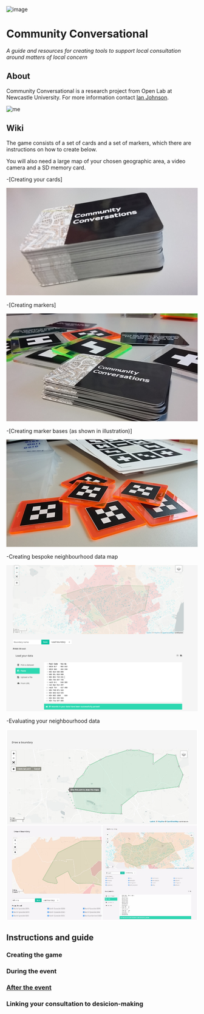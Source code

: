 ![image](ambit/cropped-p1230474.jpg)

# Community Conversational
_A guide and resources for creating tools to support local consultation around matters of local concern_

 
## About
Community Conversational is a research project from Open Lab at Newcastle University. For more information contact [Ian Johnson](mailto:i.g.johnson1@newcastle.ac.uk).

![me](P1220477.JPG) 

## Wiki
The game consists of a set of cards and a set of markers, which there are instructions on how to create below.

You will also need a large map of your chosen geographic area, a video camera and a SD memory card.

-[Creating your cards]

![cards](20160408_151933.jpg)

-[Creating markers]

![markers](https://github.com/JohnsonPublic/ambit/blob/master/20160408_120142.jpg)

-[Creating marker bases (as shown in illustration)]

![marker base](https://github.com/JohnsonPublic/ambit/blob/master/20160407_160450.jpg)

-Creating bespoke neighbourhood data map

![Uploading media](https://github.com/JohnsonPublic/ambit/blob/master/add_own_data_figure5.png)

-Evaluating your neighbourhood data

![Evaluating your neighbourhood data](https://github.com/JohnsonPublic/ambit/blob/master/CHI%202018%20Fig%203%204%205_anon.jpg) 


## Instructions and guide

### Creating the game 

### During the event

### [After the event](https://communityconversational.wordpress.com/2017/10/25/featured-content/)

### Linking your consultation to desicion-making
